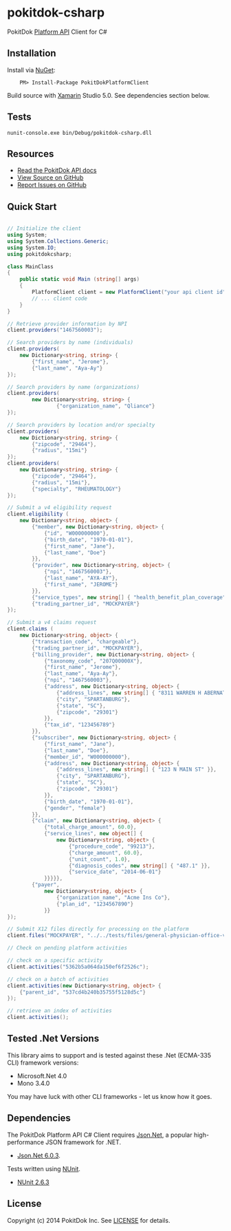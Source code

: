pokitdok-csharp
===============

PokitDok [Platform API][apidocs] Client for C#

## Installation

Install via [NuGet][nuget]:
```
	PM> Install-Package PokitDokPlatformClient
```

Build source with [Xamarin][xamarin] Studio 5.0.
See dependencies section below.

[nuget]: https://www.nuget.org/packages/PokitDokPlatformClient
[xamarin]: http://xamarin.com/

## Tests
```
nunit-console.exe bin/Debug/pokitdok-csharp.dll
```

## Resources
* [Read the PokitDok API docs][apidocs]
* [View Source on GitHub][code]
* [Report Issues on GitHub][issues]

[apidocs]: https://platform.pokitdok.com/documentation
[code]: https://github.com/pokitdok/pokitdok-csharp
[issues]: https://github.com/pokitdok/pokitdok-csharp/issues

## Quick Start

```c#

// Initialize the client
using System;
using System.Collections.Generic;
using System.IO;
using pokitdokcsharp;

class MainClass
{
	public static void Main (string[] args)
	{
		PlatformClient client = new PlatformClient("your api client id", "your api client secret");
		// ... client code
	}
}

// Retrieve provider information by NPI
client.providers("1467560003");

// Search providers by name (individuals)
client.providers(
	new Dictionary<string, string> {
		{"first_name", "Jerome"},
		{"last_name", "Aya-Ay"}
});

// Search providers by name (organizations)
client.providers(
        new Dictionary<string, string> {
                {"organization_name", "Qliance"}
});

// Search providers by location and/or specialty
client.providers(
	new Dictionary<string, string> {
		{"zipcode", "29464"},
		{"radius", "15mi"}
});
client.providers(
	new Dictionary<string, string> {
		{"zipcode", "29464"},
		{"radius", "15mi"},
		{"specialty", "RHEUMATOLOGY"}
});

// Submit a v4 eligibility request
client.eligibility (
	new Dictionary<string, object> {
		{"member", new Dictionary<string, object> { 
			{"id", "W000000000"}, 
			{"birth_date", "1970-01-01"}, 
			{"first_name", "Jane"},
			{"last_name", "Doe"}
		}},
		{"provider", new Dictionary<string, object> { 
			{"npi", "1467560003"}, 
			{"last_name", "AYA-AY"}, 
			{"first_name", "JEROME"}
		}},
		{"service_types", new string[] { "health_benefit_plan_coverage" }},
		{"trading_partner_id", "MOCKPAYER"}
});

// Submit a v4 claims request
client.claims (
	new Dictionary<string, object> {
		{"transaction_code", "chargeable"},
		{"trading_partner_id", "MOCKPAYER"},
		{"billing_provider", new Dictionary<string, object> {
			{"taxonomy_code", "207Q00000X"},
			{"first_name", "Jerome"},
			{"last_name", "Aya-Ay"},
			{"npi", "1467560003"},
			{"address", new Dictionary<string, object> {
				{"address_lines", new string[] { "8311 WARREN H ABERNATHY HWY" }},
				{"city", "SPARTANBURG"},
				{"state", "SC"},
				{"zipcode", "29301"}
			}},
			{"tax_id", "123456789"}
		}},
		{"subscriber", new Dictionary<string, object> {
			{"first_name", "Jane"},
			{"last_name", "Doe"},
			{"member_id", "W000000000"},
			{"address", new Dictionary<string, object> {
				{"address_lines", new string[] { "123 N MAIN ST" }},
				{"city", "SPARTANBURG"},
				{"state", "SC"},
				{"zipcode", "29301"}
			}},
			{"birth_date", "1970-01-01"},
			{"gender", "female"}
		}},
		{"claim", new Dictionary<string, object> {
			{"total_charge_amount", 60.0},
			{"service_lines", new object[] {
				new Dictionary<string, object> {
					{"procedure_code", "99213"},
					{"charge_amount", 60.0},
					{"unit_count", 1.0},
					{"diagnosis_codes", new string[] { "487.1" }},
					{"service_date", "2014-06-01"}
			}}}}},
		{"payer", 
			new Dictionary<string, object> {
				{"organization_name", "Acme Ins Co"},
				{"plan_id", "1234567890"}
			}}
});

// Submit X12 files directly for processing on the platform
client.files("MOCKPAYER", "../../tests/files/general-physician-office-visit.270");

// Check on pending platform activities

// check on a specific activity
client.activities("5362b5a064da150ef6f2526c");

// check on a batch of activities
client.activities(new Dictionary<string, object> {
	{"parent_id", "537cd4b240b35755f5128d5c"}
});

// retrieve an index of activities
client.activities();
```

## Tested .Net Versions
This library aims to support and is tested against these .Net (ECMA-335 CLI) framework versions:

* Microsoft.Net 4.0
* Mono 3.4.0

You may have luck with other CLI frameworks - let us know how it goes.

## Dependencies
The PokitDok Platform API C# Client requires [Json.Net][jnk], a popular high-performance JSON framework for .NET.
* [Json.Net 6.0.3][json.net].

Tests written using [NUnit][nunit].
* [NUnit 2.6.3][nunit263]

[jnk]: http://james.newtonking.com/json
[json.net]: https://github.com/JamesNK/Newtonsoft.Json/tree/6.0.3
[nunit]: http://www.nunit.org/index.php?p=home
[nunit263]: http://launchpad.net/nunitv2/trunk/2.6.3/+download/NUnit-2.6.3.zip

## License
Copyright (c) 2014 PokitDok Inc. See [LICENSE][license] for details.

[license]: LICENSE.txt
